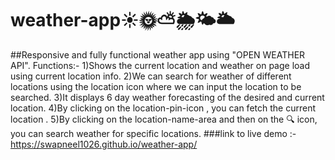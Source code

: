 # weather-app☀️🌞⛅🌦️🌤️🌥️
##Responsive and fully functional weather app using "OPEN WEATHER API". 
 Functions:-
1)Shows the current location and weather on page load using current location info.
2)We can search for weather of different locations using the location icon where we can input the location to be searched.
3)It displays 6 day weather forecasting of the desired and current location.
4)By clicking on the location-pin-icon , you can fetch the current location .
5)By clicking on the location-name-area and then on the 🔍 icon, you can search  weather for specific locations.
###link to live demo :-https://swapneel1026.github.io/weather-app/
